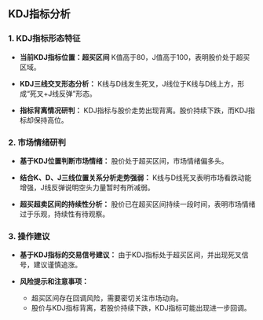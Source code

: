 ## KDJ指标分析

### 1. KDJ指标形态特征

- **当前KDJ指标位置：超买区间**
  K值高于80，J值高于100，表明股价处于超买区域。

- **KDJ三线交叉形态分析：**
  K线与D线发生死叉，J线位于K线与D线上方，形成“死叉+J线反弹”形态。

- **指标背离情况研判：**
  KDJ指标与股价走势出现背离。股价持续下跌，而KDJ指标却保持高位。

### 2. 市场情绪研判

- **基于KDJ位置判断市场情绪：**
  股价处于超买区间，市场情绪偏多头。

- **结合K、D、J三线位置关系分析走势强弱：**
  K线与D线死叉表明市场看跌动能增强，J线反弹说明空头力量暂时有所减弱。

- **超买超卖区间的持续性分析：**
  股价已在超买区间持续一段时间，表明市场情绪过于乐观，持续性有待观察。

### 3. 操作建议

- **基于KDJ指标的交易信号建议：**
  由于KDJ指标处于超买区间，并出现死叉信号，建议谨慎追涨。

- **风险提示和注意事项：**
  - 超买区间存在回调风险，需要密切关注市场动向。
  - 股价与KDJ指标背离，若股价持续下跌，KDJ指标可能出现进一步回调。